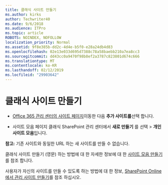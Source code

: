 ```yaml
---
title: 클래식 사이트 만들기
ms.author: kirks
author: Techwriter40
ms.date: 9/6/2018
ms.audience: ITPro
ms.topic: article
ROBOTS: NOINDEX, NOFOLLOW
localization_priority: Normal
ms.assetid: 9f8e385b-dd2c-4d4e-b5f0-e28a24db4d83
ms.openlocfilehash: 02e13e033d695d7388c78a58baebb210a7ea8cc3
ms.sourcegitcommit: dd43cc0a9470f98b8ef2a3787c823801d674c666
ms.translationtype: MT
ms.contentlocale: ko-KR
ms.lasthandoff: 02/12/2019
ms.locfileid: "29903642"
---
```

# <a name="create-a-classic-site"></a>클래식 사이트 만들기

- [Office 365 관리 센터의 사이트 페이지](https://portal.office.com/adminportal/home#/SitesList)이동한 다음 **추가 사이트를**선택 합니다. 
    
- 사이트 모음 페이지 클래식 SharePoint 관리 센터에서 **새로 만들기** 를 선택 \> **개인 사이트 모음**입니다. 
    
 **참고:** 기존 사이트와 동일한 URL 하는 새 사이트를 만들 수 없습니다. 
  
클래식 사이트 만들기 (영문) 하는 방법에 대 한 자세한 정보에 대 한 [사이트 모음 만들기](https://go.microsoft.com/fwlink/?linkid=866295)를 참조 합니다.
  
사용자가 자신의 사이트를 만들 수 있도록 하는 방법에 대 한 정보, [SharePoint Online에서 관리 사이트 만들기](https://go.microsoft.com/fwlink/?linkid=866296)를 참조 하십시오.
  

